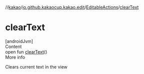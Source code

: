 //[kakao](../../../index.md)/[io.github.kakaocup.kakao.edit](../index.md)/[EditableActions](index.md)/[clearText](clear-text.md)



# clearText  
[androidJvm]  
Content  
open fun [clearText](clear-text.md)()  
More info  


Clears current text in the view

  



